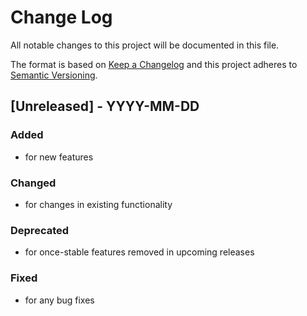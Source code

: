 # Change Log

All notable changes to this project will be documented in this file.

The format is based on [Keep a Changelog](http://keepachangelog.com/)
and this project adheres to [Semantic Versioning](http://semver.org/).

## [Unreleased] - YYYY-MM-DD
### Added
- for new features

### Changed
- for changes in existing functionality

### Deprecated
- for once-stable features removed in upcoming releases

### Fixed
- for any bug fixes
